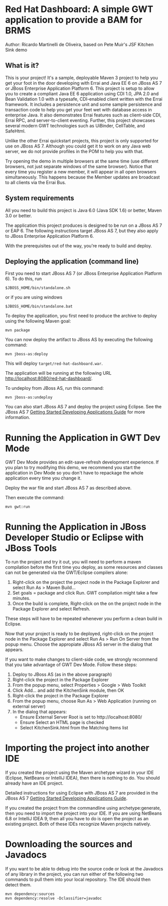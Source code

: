 Red Hat Dashboard: A simple GWT application to provide a BAM for BRMS
============================================================================
Author: Ricardo Martinelli de Oliveira, based on Pete Muir's JSF Kitchen Sink demo

What is it?
-----------

This is your project! It's a sample, deployable Maven 3 project to help you
get your foot in the door developing with Errai and Java EE 6 on JBoss AS 7 or
JBoss Enterprise Application Platform 6. This project is setup to allow you to
create a compliant Java EE 6 application using CDI 1.0, JPA 2.0 and Bean Validation
1.0 with a typesafe, CDI-enabled client written with the Errai framework. It includes
a persistence unit and some sample persistence and transaction code to help 
you get your feet wet with database access in enterprise Java. It also demonstrates
Errai features such as client-side CDI, Errai RPC, and server-to-client eventing.
Further, this project showcases several modern GWT technologies such as UiBinder,
CellTable, and SafeHtml.

Unlike the other Errai quickstart projects, this project is only supported for use
on JBoss AS 7. Although you could get it to work on any Java web server, we do
not provide profiles in the POM to help you with that.

Try opening the demo in multiple browsers at the same time (use different browsers,
not just separate windows of the same browser). Notice that every time you register
a new member, it will appear in all open browsers simultaneously. This happens because
the Member updates are broadcast to all clients via the Errai Bus.


System requirements
-------------------

All you need to build this project is Java 6.0 (Java SDK 1.6) or better, Maven
3.0 or better.

The application this project produces is designed to be run on a JBoss AS 7 or EAP 6. 
The following instructions target JBoss AS 7, but they also apply to JBoss Enterprise Application Platform 6.
 
With the prerequisites out of the way, you're ready to build and deploy.

Deploying the application (command line)
----------------------------------------
 
First you need to start JBoss AS 7 (or JBoss Enterprise Application Platform 6). To do this, run
  
    $JBOSS_HOME/bin/standalone.sh
  
or if you are using windows
 
    $JBOSS_HOME/bin/standalone.bat

To deploy the application, you first need to produce the archive to deploy using
the following Maven goal:

    mvn package

You can now deploy the artifact to JBoss AS by executing the following command:

    mvn jboss-as:deploy

This will deploy `target/red-hat-dashboard.war`.
 
The application will be running at the following URL <http://localhost:8080/red-hat-dashboard/>.

To undeploy from JBoss AS, run this command:

    mvn jboss-as:undeploy

You can also start JBoss AS 7 and deploy the project using Eclipse. See the JBoss AS 7
<a href="https://docs.jboss.org/author/display/AS71/Getting+Started+Developing+Applications+Guide" title="Getting Started Developing Applications Guide">Getting Started Developing Applications Guide</a> for more information.

Running the Application in GWT Dev Mode
=======================================

GWT Dev Mode provides an edit-save-refresh development experience. If you plan to try 
modifying this demo, we recommend you start the application in Dev Mode so you don't 
have to repackage the whole application every time you change it.

Deploy the war file and start JBoss AS 7 as described above.

Then execute the command:

    mvn gwt:run

Running the Application in JBoss Developer Studio or Eclipse with JBoss Tools
=============================================================================

To run the project and try it out, you will need to perform a maven
compilation before the first time you deploy, as some resources and
classes can not be generated via the GWT/Eclipse compilers alone:

1. Right-click on the project the project node in the Package Explorer and select Run As > Maven Build...
2. Set goals = package and click Run. GWT compilation might take a few minutes.
3. Once the build is complete, Right-click on the on the project node in the Package Explorer and select Refresh.

These steps will have to be repeated whenever you perform a clean build in Eclipse.

Now that your project is ready to be deployed, right-click on the
project node in the Package Explorer and select Run As > Run On Server
from the popup menu. Choose the appropiate JBoss AS server in
the dialog that appears.

If you want to make changes to client-side code, we strongly recommend that you
take advantage of GWT Dev Mode. Follow these steps:

1. Deploy to JBoss AS (as in the above paragraph)
2. Right-click the project in the Package Explorer
3. From the popup menu, select Properties > Google > Web Toolkit
4. Click Add... and add the KitchenSink module, then OK
5. Right-click the project in the Package Explorer
6. From the popup menu, choose Run As > Web Application (running on external server)
7. In the dialog that appears:
   * Ensure External Server Root is set to http://localhost:8080/<your application name>
   * Ensure Select an HTML page is checked
   * Select KitchenSink.html from the Matching Items list

Importing the project into another IDE
======================================

If you created the project using the Maven archetype wizard in your IDE
(Eclipse, NetBeans or IntelliJ IDEA), then there is nothing to do. You should
already have an IDE project.

Detailed instructions for using Eclipse with JBoss AS 7 are provided in the
JBoss AS 7 <a href="https://docs.jboss.org/author/display/AS71/Getting+Started+Developing+Applications+Guide" title="Getting Started Developing Applications Guide">Getting Started Developing Applications Guide</a>.

If you created the project from the commandline using archetype:generate, then
you need to import the project into your IDE. If you are using NetBeans 6.8 or
IntelliJ IDEA 9, then all you have to do is open the project as an existing
project. Both of these IDEs recognize Maven projects natively.

Downloading the sources and Javadocs
====================================

If you want to be able to debug into the source code or look at the Javadocs
of any library in the project, you can run either of the following two
commands to pull them into your local repository. The IDE should then detect
them.

    mvn dependency:sources
    mvn dependency:resolve -Dclassifier=javadoc
